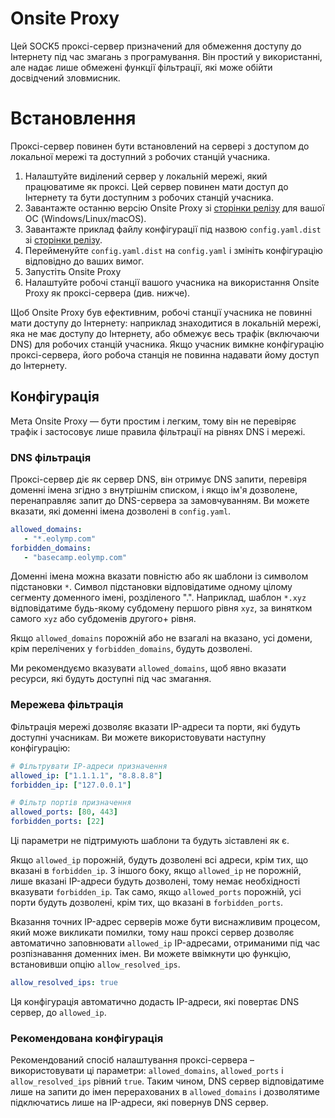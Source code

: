 # Onsite Proxy

Цей SOCK5 проксі-сервер призначений для обмеження доступу до Інтернету під час змагань з програмування. Він простий у використанні, але надає лише обмежені функції фільтрації, які може обійти досвідчений зловмисник.

# Встановлення

Проксі-сервер повинен бути встановлений на сервері з доступом до локальної мережі та доступний з робочих станцій учасника.

1. Налаштуйте виділений сервер у локальній мережі, який працюватиме як проксі. Цей сервер повинен мати доступ до Інтернету та бути доступним з робочих станцій учасника.
2. Завантажте останню версію Onsite Proxy зі [сторінки релізу](https://github.com/eolymp/onsite/releases) для вашої ОС (Windows/Linux/macOS).
3. Завантажте приклад файлу конфігурації під назвою `config.yaml.dist` зі [сторінки релізу](https://github.com/eolymp/onsite/releases).
4. Перейменуйте `config.yaml.dist` на `config.yaml` і змініть конфігурацію відповідно до ваших вимог.
5. Запустіть Onsite Proxy
6. Налаштуйте робочі станції вашого учасника на використання Onsite Proxy як проксі-сервера (див. нижче).

Щоб Onsite Proxy був ефективним, робочі станції учасника не повинні мати доступу до Інтернету: наприклад знаходитися в локальній мережі, яка не має доступу до Інтернету, або обмежує весь трафік (включаючи DNS) для робочих станцій учасника.
Якщо учасник вимкне конфігурацію проксі-сервера, його робоча станція не повинна надавати йому доступ до Інтернету.

## Конфігурація

Мета Onsite Proxy — бути простим і легким, тому він не перевіряє трафік і застосовує лише правила фільтрації на рівнях DNS і мережі.

### DNS фільтрація

Проксі-сервер діє як сервер DNS, він отримує DNS запити, перевіря доменні імена згідно з внутрішнім списком, і якщо ім'я дозволене, перенаправляє запит до DNS-сервера за замовчуванням. Ви можете вказати, які доменні імена дозволені в `config.yaml`.

```yaml
allowed_domains:
   - "*.eolymp.com"
forbidden_domains:
   - "basecamp.eolymp.com"
```

Доменні імена можна вказати повністю або як шаблони із символом підстановки `*`. Символ підстановки відповідатиме одному цілому сегменту доменного імені, розділеного ".". Наприклад, шаблон `*.xyz` відповідатиме будь-якому субдомену першого рівня `xyz`, за винятком самого `xyz` або субдоменів другого+ рівня.

Якщо `allowed_domains` порожній або не взагалі на вказано, усі домени, крім перелічених у `forbidden_domains`, будуть дозволені.

Ми рекомендуємо вказувати `allowed_domains`, щоб явно вказати ресурси, які будуть доступні під час змагання.

### Мережева фільтрація

Фільтрація мережі дозволяє вказати IP-адреси та порти, які будуть доступні учасникам. Ви можете використовувати наступну конфігурацію:

```yaml
# Фільтрувати IP-адреси призначення
allowed_ip: ["1.1.1.1", "8.8.8.8"]
forbidden_ip: ["127.0.0.1"]

# Фільтр портів призначення
allowed_ports: [80, 443]
forbidden_ports: [22]
```

Ці параметри не підтримують шаблони та будуть зіставлені як є.

Якщо `allowed_ip` порожній, будуть дозволені всі адреси, крім тих, що вказані в `forbidden_ip`. З іншого боку, якщо `allowed_ip` не порожній, лише вказані IP-адреси будуть дозволені, тому немає необхідності вказувати `forbidden_ip`. Так само, якщо `allowed_ports` порожній, усі порти будуть дозволені, крім тих, що вказані в `forbidden_ports`.

Вказання точних IP-адрес серверів може бути виснажливим процесом, який може викликати помилки, тому наш проксі сервер дозволяє автоматично заповнювати `allowed_ip` IP-адресами, отриманими під час розпізнавання доменних імен. Ви можете ввімкнути цю функцію, встановивши опцію `allow_resolved_ips`.

```yaml
allow_resolved_ips: true
```

Ця конфігурація автоматично додасть IP-адреси, які повертає DNS сервер, до `allowed_ip`.

### Рекомендована конфігурація

Рекомендований спосіб налаштування проксі-сервера – використовувати ці параметри: `allowed_domains`, `allowed_ports` і `allow_resolved_ips` рівний `true`. Таким чином, DNS сервер відповідатиме лише на запити до імен перерахованих в `allowed_domains` і дозволятиме підключатись лише на IP-адреси, які повернув DNS сервер.